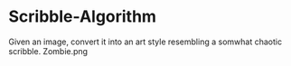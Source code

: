 # Scribble-Algorithm
Given an image, convert it into an art style resembling a somwhat chaotic scribble.
<iamge>Zombie.png</image>
